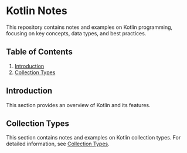 # Kotlin Notes

This repository contains notes and examples on Kotlin programming, focusing on key concepts, data types, and best practices. 

## Table of Contents

1. [Introduction](#introduction)
2. [Collection Types](#collection-types)

## Introduction

This section provides an overview of Kotlin and its features.

## Collection Types

This section contains notes and examples on Kotlin collection types. For detailed information, see [Collection Types](Collection-Types/collection-types.md).
